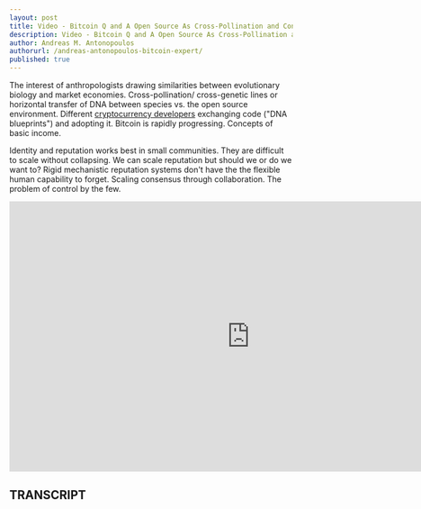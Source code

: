 ```yaml
---
layout: post
title: Video - Bitcoin Q and A Open Source As Cross-Pollination and Consensus Through Collaboration
description: Video - Bitcoin Q and A Open Source As Cross-Pollination and Consensus Through Collaboration
author: Andreas M. Antonopoulos
authorurl: /andreas-antonopoulos-bitcoin-expert/
published: true
---
```


<p>The interest of anthropologists drawing similarities between evolutionary biology and market economies. Cross-pollination/ cross-genetic lines or horizontal transfer of DNA between species vs. the open source environment. Different <a href="/video-bitcoin-101-what-happens-when-we-decentralize-money/">cryptocurrency developers</a> exchanging code ("DNA blueprints") and adopting it. Bitcoin is rapidly progressing. Concepts of basic income. </p>

<p>Identity and reputation works best in small communities. They are difficult to scale without collapsing. We can scale reputation but should we or do we want to? Rigid mechanistic reputation systems don't have the the flexible human capability to forget. Scaling consensus through collaboration. The problem of control by the few.</p>

<center><iframe width="854" height="480" src="https://www.youtube.com/embed/JTHV6PA-Dw8?list=PLPQwGV1aLnTsHvzevl9BAUlfsfwFfU7aP" frameborder="0" allowfullscreen></iframe></center>

<h2>TRANSCRIPT</h2>
